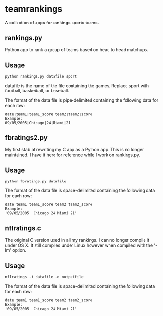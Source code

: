 teamrankings
============

A collection of apps for rankings sports teams.

rankings.py
-----------
Python app to rank a group of teams based on head to head matchups.

Usage
-----
    python rankings.py datafile sport

datafile is the name of the file containing the games. Replace sport with football,
basketball, or baseball.

The format of the data file is pipe-delimited containing the following data for each row:

    date|team1|team1_score|team2|team2|score
    Example:
    09/05/2005|Chicago|24|Miami|21

fbratings2.py
-------------
My first stab at rewriting my C app as a Python app. This is no longer maintained. I have it
here for reference while I work on rankings.py.

Usage
-----
    python fbratings.py datafile

The format of the data file is space-delimited containing the following data for each row:

    date team1 team1_score team2 team2_score
    Example:
    '09/05/2005  Chicago 24 Miami 21'

nflratings.c
------------
The original C version used in all my rankings. I can no longer compile it under OS X. It still
compiles under Linux however when compiled with the '-lm' option.

Usage
-----
    nflratings -i datafile -o outputfile
The format of the data file is space-delimited containing the following data for each row:

    date team1 team1_score team2 team2_score
    Example:
    '09/05/2005  Chicago 24 Miami 21'